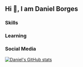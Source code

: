## Hi 👋, I am Daniel Borges

### Skills

### Learning

### Social Media

[![Daniel's GitHub stats](https://github-readme-stats.vercel.app/api?username=b0rgesdaniel)](https://github.com/anuraghazra/github-readme-stats)

[instagram]: https://www.instagram.com/borges.dn/
[linkedin]: https://www.linkedin.com/in/daniel-b0rges/